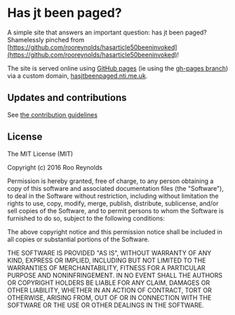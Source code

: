 # Has jt been paged?

A simple site that answers an important question: has jt been paged? Shamelessly pinched from [https://github.com/rooreynolds/hasarticle50beeninvoked](https://github.com/rooreynolds/hasarticle50beeninvoked)!

The site is served online using [GitHub pages](https://help.github.com/articles/what-is-github-pages/) (ie using the [gh-pages branch](https://github.com/jthub/hasjtbeenpaged/tree/gh-pages)) via a custom domain, [hasjtbeenpaged.nti.me.uk](http://hasjtbeenpaged.nti.me.uk/).


## Updates and contributions

See [the contribution guidelines](CONTRIBUTING.md)

## License

The MIT License (MIT)

Copyright (c) 2016 Roo Reynolds

Permission is hereby granted, free of charge, to any person obtaining a copy
of this software and associated documentation files (the "Software"), to deal
in the Software without restriction, including without limitation the rights
to use, copy, modify, merge, publish, distribute, sublicense, and/or sell
copies of the Software, and to permit persons to whom the Software is
furnished to do so, subject to the following conditions:

The above copyright notice and this permission notice shall be included in all
copies or substantial portions of the Software.

THE SOFTWARE IS PROVIDED "AS IS", WITHOUT WARRANTY OF ANY KIND, EXPRESS OR
IMPLIED, INCLUDING BUT NOT LIMITED TO THE WARRANTIES OF MERCHANTABILITY,
FITNESS FOR A PARTICULAR PURPOSE AND NONINFRINGEMENT. IN NO EVENT SHALL THE
AUTHORS OR COPYRIGHT HOLDERS BE LIABLE FOR ANY CLAIM, DAMAGES OR OTHER
LIABILITY, WHETHER IN AN ACTION OF CONTRACT, TORT OR OTHERWISE, ARISING FROM,
OUT OF OR IN CONNECTION WITH THE SOFTWARE OR THE USE OR OTHER DEALINGS IN THE
SOFTWARE.